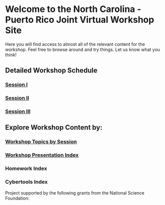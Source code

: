 # Welcome to the North Carolina - Puerto Rico Joint Virtual Workshop Site

Here you will find access to almost all of the relevant content for the workshop.  Feel free to browse around and try things.  Let us know what you think!

## Detailed Workshop Schedule
### [Session I](https://rapid-research.github.io/nc_pr_virtual_workshop/schedule/session1_2021_wkshp_sched.html)
### [Session II](https://rapid-research.github.io/nc_pr_virtual_workshop/schedule/session2_2021_wkshp_sched.html)
### [Session III](https://rapid-research.github.io/nc_pr_virtual_workshop/schedule/session3_2021_wkshp_sched.html)


## Explore Workshop Content by:
### [Workshop Topics by Session](https://rapid-research.github.io/nc_pr_virtual_workshop/schedule/workshop_topic_sched.html)

### [Workshop Presentation Index](https://rapid-research.github.io/nc_pr_virtual_workshop/presentations/presentation_index.html)
### Homework Index
### Cybertools Index

<p>
<p>
<p>
<p>




Project supported by the following grants from the National Science Foundation: 
